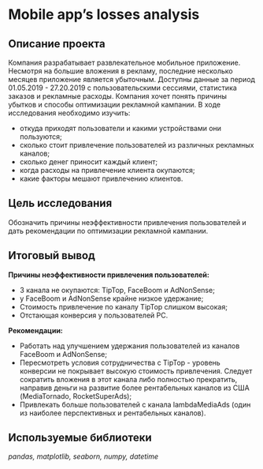 # Mobile app’s losses analysis
## Описание проекта

Компания разрабатывает развлекательное мобильное приложение. Несмотря на большие вложения в рекламу, последние несколько месяцев приложение является убыточным. Доступны данные за период 01.05.2019 - 27.20.2019 с пользовательскими сессиями, статистика заказов и рекламные расходы. Компания хочет понять причины убытков и способы оптимизации рекламной кампании. В ходе исследования необходимо изучить:
- откуда приходят пользователи и какими устройствами они пользуются;
- сколько стоит привлечение пользователей из различных рекламных каналов;
- сколько денег приносит каждый клиент;
- когда расходы на привлечение клиента окупаются;
- какие факторы мешают привлечению клиентов.

## Цель исследования
Обозначить причины неэффективности привлечения пользователей и дать рекомендации по оптимизации рекламной кампании.

## Итоговый вывод 
**Причины неэффективности привлечения пользователей:**
- 3 канала не окупаются: TipTop, FaceBoom и AdNonSense;
- у FaceBoom и AdNonSense крайне низкое удержание;
- Стоимость привлечение по каналу TipTop слишком высокая;
- Отстающая конверсия у пользователей РС.

**Рекомендации:**
- Работать над улучшением удержания пользователей из каналов FaceBoom и AdNonSense;
- Пересмотреть условия сотрудничества с TipTop - уровень конверсии не покрывает высокую стоимость привлечения. Следует сократить вложения в этот канала либо полностью прекратить, направив деньги на развитие более рентабельных каналов из США (MediaTornado, RocketSuperAds);
- Привлекать больше пользователей с канала lambdaMediaAds (один из наиболее перспективных и рентабельных каналов).

## Используемые библиотеки
*pandas, matplotlib, seaborn, numpy, datetime*
